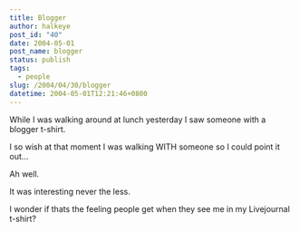 ```yaml
---
title: Blogger
author: halkeye
post_id: "40"
date: 2004-05-01
post_name: blogger
status: publish
tags:
  - people
slug: /2004/04/30/blogger
datetime: 2004-05-01T12:21:46+0800
---
```


While I was walking around at lunch yesterday I saw someone with a blogger t-shirt.

I so wish at that moment I was walking WITH someone so I could point it out...

Ah well.

It was interesting never the less.

I wonder if thats the feeling people get when they see me in my Livejournal t-shirt?
